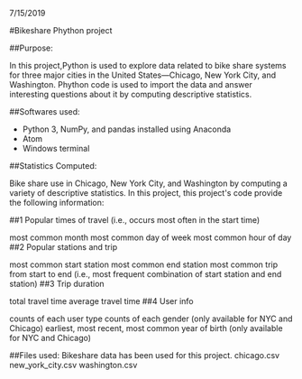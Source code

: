 7/15/2019

#Bikeshare Phython project

##Purpose:

In this project,Python is used to explore data related to bike share systems for three major cities in the United States—Chicago, New York City, and Washington. Phython code is used to import the data and answer interesting questions about it by computing descriptive statistics. 

##Softwares used:

- Python 3, NumPy, and pandas installed using Anaconda
- Atom
- Windows terminal

##Statistics Computed:

Bike share use in Chicago, New York City, and Washington by computing a variety of descriptive statistics. In this project, this project's code provide the following information:

##1 Popular times of travel (i.e., occurs most often in the start time)

most common month
most common day of week
most common hour of day
##2 Popular stations and trip

most common start station
most common end station
most common trip from start to end (i.e., most frequent combination of start station and end station)
##3 Trip duration

total travel time
average travel time
##4 User info

counts of each user type
counts of each gender (only available for NYC and Chicago)
earliest, most recent, most common year of birth (only available for NYC and Chicago)

##Files used:
Bikeshare data has been used for this project.
chicago.csv
new_york_city.csv
washington.csv
